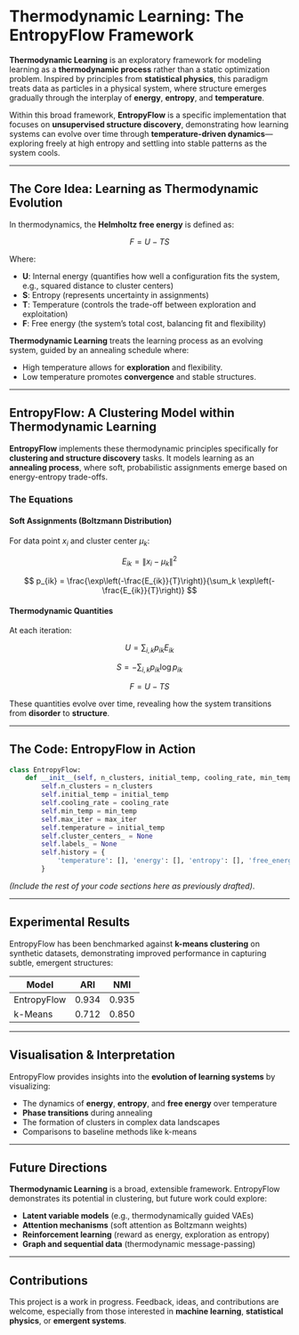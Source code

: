 

# Thermodynamic Learning: The EntropyFlow Framework

**Thermodynamic Learning** is an exploratory framework for modeling learning as a **thermodynamic process** rather than a static optimization problem. Inspired by principles from **statistical physics**, this paradigm treats data as particles in a physical system, where structure emerges gradually through the interplay of **energy**, **entropy**, and **temperature**.

Within this broad framework, **EntropyFlow** is a specific implementation that focuses on **unsupervised structure discovery**, demonstrating how learning systems can evolve over time through **temperature-driven dynamics**—exploring freely at high entropy and settling into stable patterns as the system cools.

---

## The Core Idea: Learning as Thermodynamic Evolution

In thermodynamics, the **Helmholtz free energy** is defined as:

$$
F = U - T S
$$

Where:

* **U**: Internal energy (quantifies how well a configuration fits the system, e.g., squared distance to cluster centers)
* **S**: Entropy (represents uncertainty in assignments)
* **T**: Temperature (controls the trade-off between exploration and exploitation)
* **F**: Free energy (the system’s total cost, balancing fit and flexibility)

**Thermodynamic Learning** treats the learning process as an evolving system, guided by an annealing schedule where:

* High temperature allows for **exploration** and flexibility.
* Low temperature promotes **convergence** and stable structures.

---

## EntropyFlow: A Clustering Model within Thermodynamic Learning

**EntropyFlow** implements these thermodynamic principles specifically for **clustering and structure discovery** tasks. It models learning as an **annealing process**, where soft, probabilistic assignments emerge based on energy-entropy trade-offs.

### The Equations

#### Soft Assignments (Boltzmann Distribution)

For data point $x_i$ and cluster center $\mu_k$:

$$
E_{ik} = \|x_i - \mu_k\|^2
$$

$$
p_{ik} = \frac{\exp\left(-\frac{E_{ik}}{T}\right)}{\sum_k \exp\left(-\frac{E_{ik}}{T}\right)}
$$

#### Thermodynamic Quantities

At each iteration:

$$
U = \sum_{i,k} p_{ik} E_{ik}
$$

$$
S = -\sum_{i,k} p_{ik} \log p_{ik}
$$

$$
F = U - T S
$$

These quantities evolve over time, revealing how the system transitions from **disorder** to **structure**.

---

## The Code: EntropyFlow in Action

```python
class EntropyFlow:
    def __init__(self, n_clusters, initial_temp, cooling_rate, min_temp, max_iter):
        self.n_clusters = n_clusters
        self.initial_temp = initial_temp
        self.cooling_rate = cooling_rate
        self.min_temp = min_temp
        self.max_iter = max_iter
        self.temperature = initial_temp
        self.cluster_centers_ = None
        self.labels_ = None
        self.history = {
            'temperature': [], 'energy': [], 'entropy': [], 'free_energy': [], 'centers': []
        }
```

*(Include the rest of your code sections here as previously drafted)*.

---

## Experimental Results

EntropyFlow has been benchmarked against **k-means clustering** on synthetic datasets, demonstrating improved performance in capturing subtle, emergent structures:

| Model       | ARI   | NMI   |
| ----------- | ----- | ----- |
| EntropyFlow | 0.934 | 0.935 |
| k-Means     | 0.712 | 0.850 |

---

## Visualisation & Interpretation

EntropyFlow provides insights into the **evolution of learning systems** by visualizing:

* The dynamics of **energy**, **entropy**, and **free energy** over temperature
* **Phase transitions** during annealing
* The formation of clusters in complex data landscapes
* Comparisons to baseline methods like k-means

---

## Future Directions

**Thermodynamic Learning** is a broad, extensible framework. EntropyFlow demonstrates its potential in clustering, but future work could explore:

* **Latent variable models** (e.g., thermodynamically guided VAEs)
* **Attention mechanisms** (soft attention as Boltzmann weights)
* **Reinforcement learning** (reward as energy, exploration as entropy)
* **Graph and sequential data** (thermodynamic message-passing)

---

## Contributions

This project is a work in progress. Feedback, ideas, and contributions are welcome, especially from those interested in **machine learning**, **statistical physics**, or **emergent systems**.




